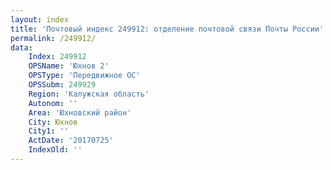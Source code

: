 ```yaml
---
layout: index
title: 'Почтовый индекс 249912: отделение почтовой связи Почты России'
permalink: /249912/
data:
    Index: 249912
    OPSName: 'Юхнов 2'
    OPSType: 'Передвижное ОС'
    OPSSubm: 249929
    Region: 'Калужская область'
    Autonom: ''
    Area: 'Юхновский район'
    City: Юхнов
    City1: ''
    ActDate: '20170725'
    IndexOld: ''
---
```

